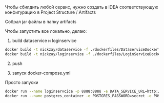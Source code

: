Чтобы сбилдить любой сервис,
нужно создать в IDEA соответствующую конфигурацию
в Project Structure / Artifacts

Собрал jar файлы в папку artifacts

Чтобы запустить все локально, делаю:

1. build dataservice и loginservice

```bash
docker build -t nickzay/dataservice -f ./dockerfiles/DataServiceDockerfile .
docker build -t nickzay/loginservice -f ./dockerfiles/LoginServiceDockerfile .
```

2. push

3. запуск docker-compose.yml


Просто запуски
```bash
docker run --name loginservcice -p 8888:8888 -e DATA_SERVICE_URL=http://localhost:7777/ nickzay/loginservice
docker run --name postgres_container -e POSTGRES_PASSWORD=secret -e POSTGRES_USER=postgres -d -p 5433:5432 postgres
```
